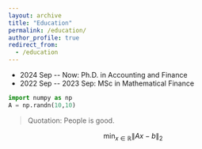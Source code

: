 ```yaml
---
layout: archive
title: "Education"
permalink: /education/
author_profile: true
redirect_from:
  - /education
---
```


* 2024 Sep -- Now: Ph.D. in Accounting and Finance
* 2022 Sep -- 2023 Sep: MSc in Mathematical Finance

``` python 
import numpy as np 
A = np.randn(10,10)
```

> Quotation: People is good.

$$
\min_{x \in \mathbb{R}} \| Ax - b\|_2
$$
